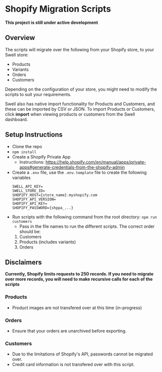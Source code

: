 # Shopify Migration Scripts
**This project is still under active development**

## Overview
The scripts will migrate over the following from your Shopify store, to your Swell store:

- Products
- Variants
- Orders
- Customers

Depending on the configuration of your store, you might need to modify the scripts to suit your requirements.

Swell also has native import functionality for Products and Customers, and these can be imported by CSV or JSON. To import Products or Customers, click **import** when viewing products or customers from the Swell dashboard.

## Setup Instructions
- Clone the repo
- `npm install`
- Create a Shopify Private App
    - Instructions: https://help.shopify.com/en/manual/apps/private-apps#generate-credentials-from-the-shopify-admin
- Create a `.env` file, use the `.env.template` file to create the following variables
    ```
    SWELL_API_KEY=
    SWELL_STORE_ID=
    SHOPIFY_HOST={store_name}.myshopify.com
    SHOPIFY_API_VERSION=
    SHOPIFY_API_KEY=
    SHOPIFY_PASSWORD={shppa_...}
    ```
- Run scripts with the following command from the root directory: `npm run customers`
    - Pass in the file names to run the different scripts. The correct order should be:
    1) Customers
    2) Products (includes variants)
    3) Orders

## Disclaimers
**Currently, Shopify limits requests to 250 records. If you need to migrate over more records, you will need to make recursive calls for each of the scripts**


### Products
- Product images are not transfered over at this time (in-progress)

### Orders
- Ensure that your orders are unarchived before exporting.

### Customers
- Due to the limitations of Shopify's API, passwords cannot be migrated over.
- Credit card information is not transfered over with this script.
